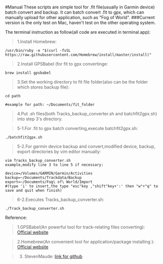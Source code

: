 #Manual
These scripts are simple tool for .fit file(usually in Garmin device) batch convert and backup.
It can batch convert .fit to gpx, which can manually upload for other application, such as "Fog of World".
###Current version is the only test on Mac, haven't test on the other operating system.

The terminal instruction as follow(all code are executed in terminal.app):
>1.Install Homebrew:
    
    /usr/bin/ruby -e "$(curl -fsSL https://raw.githubusercontent.com/Homebrew/install/master/install)"

>2.Install GPSBabel (for fit to gpx convertinge:
    
    brew install gpsbabel

>3.Set the working directory to fit file folder(also can be the folder which stores backup file):
    
    cd path

    #example for path: ~/Documents/fit_folder

>4.Put .sh files(both Tracks_backup_converter.sh and batchfit2gpx.sh) into step 3's directory.

>5-1.For .fit to gpx batch converting,execute batchfit2gpx.sh:
    
    ./batchfit2gpx.sh

>5-2.For garmin device backup and convert,modified device, backup, export directories by vim editor manually:

    vim Tracks_backup_converter.sh
    example,modify line 3 to line 5 if necessary:
    
    device=/Volumes/GARMIN/Garmin/Activities
    backup=~/Documents/Trackdata/Backup
    export=~/Documents/Fog\ of\ World/Import
    #(type 'i' to insert,the type "esc"key ,"shift"key+':' then "w"+"q" to save and quit when finish)

>6-2.Executes Tracks_backup_converter.sh:
    
    ./Track_backup_converter.sh

    

    

    

Reference:
>1.GPSBabel(An powerful tool for track-relating files converting):
[Official website](https://www.gpsbabel.org)

>2.Homebrew(An convenient tool for application/package installing ):
[Official website](https://brew.sh)

>3. StevenMaude:
[link for github](https://gist.github.com/StevenMaude/b4ee336750a3fdbaaf67)
